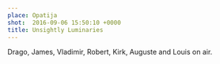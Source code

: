 ```yaml
---
place: Opatija
shot:  2016-09-06 15:50:10 +0000
title: Unsightly Luminaries
---
```


Drago, James, Vladimir, Robert, Kirk, Auguste and Louis on air.
